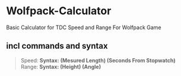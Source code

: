 # Wolfpack-Calculator
Basic Calculator for TDC Speed and Range For Wolfpack Game

## incl commands and syntax
>Speed: **Syntax: (Mesured Length) (Seconds From Stopwatch)**\
>Range:  **Syntax: (Height) (Angle)**
